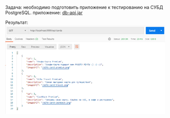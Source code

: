 Задача:
необходимо подготовить приложение к тестированию на СУБД PostgreSQL.
приложение: [db-api.jar](https://github.com/netology-code/aqa-homeworks/raw/aqa4/docker/db-api.jar)

Результат:
![image](img.png)